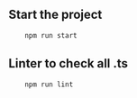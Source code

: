
## Start the project
```bash
    npm run start
```

## Linter to check all .ts
```bash
    npm run lint
```
